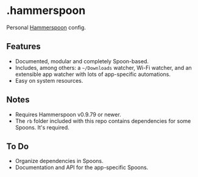 # .hammerspoon

Personal [Hammerspoon](https://github.com/Hammerspoon/hammerspoon) config.

## Features

- Documented, modular and completely Spoon-based.
- Includes, among others: a `~/Downloads` watcher, Wi-Fi watcher, and an extensible app watcher with lots of app-specific automations.
- Easy on system resources.

## Notes

- Requires Hammerspoon v0.9.79 or newer.
- The `rb` folder included with this repo contains dependencies for some Spoons. It's required.

## To Do

- Organize dependencies in Spoons.
- Documentation and API for the app-specific Spoons.
